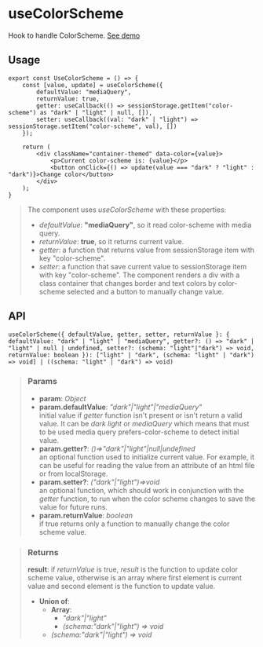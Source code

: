 # useColorScheme
Hook to handle ColorScheme. [See demo](https://ndriadev.github.io/react-tools/#/hooks/api-dom/useColorScheme)

## Usage

```tsx
export const UseColorScheme = () => {
	const [value, update] = useColorScheme({
		defaultValue: "mediaQuery",
		returnValue: true,
		getter: useCallback(() => sessionStorage.getItem("color-scheme") as "dark" | "light" | null, []),
		setter: useCallback((val: "dark" | "light") => sessionStorage.setItem("color-scheme", val), [])
	});

	return (
		<div className="container-themed" data-color={value}>
			<p>Current color-scheme is: {value}</p>
			<button onClick={() => update(value === "dark" ? "light" : "dark")}>Change color</button>
		</div>
	);
}
```

> The component uses _useColorScheme_ with these properties:
> - _defaultValue_: __"mediaQuery"__, so it read color-scheme with media query.
> - _returnValue_: __true__, so it returns current value.
> - _getter_: a function that returns value from sessionStorage item with key "color-scheme".
> - _setter_: a function that save current value to sessionStorage item with key "color-scheme".
> The component renders a div with a class container that changes border and text colors by color-scheme selected and a button to manually change value.


## API

```tsx
useColorScheme({ defaultValue, getter, setter, returnValue }: { defaultValue: "dark" | "light" | "mediaQuery", getter?: () => "dark" | "light" | null | undefined, setter?: (schema: "light"|"dark") => void, returnValue: boolean }): ["light" | "dark", (schema: "light" | "dark") => void] | ((schema: "light" | "dark") => void)
```

> ### Params
>
> - __param__: _Object_
> - __param.defaultValue__: _"dark"|"light"|"mediaQuery"_  
initial value if _getter_ function isn't present or isn't return a valid value. It can be _dark_ _light_ or _mediaQuery_ which means that must to be used media query prefers-color-scheme to detect initial value.
> - __param.getter?__: _()=>"dark"|"light"|null|undefined_  
an optional function used to initialize current value. For example, it can be useful for reading the value from an attribute of an html file or from localStorage.
> - __param.setter?__: _("dark"|"light")=>void_  
an optional function, which should work in conjunction with the _getter_ function, to run when the color scheme changes to save the value for future runs.
> - __param.returnValue__: _boolean_  
if true returns only a function to manually change the color scheme value.
>

> ### Returns
>
> __result__: if _returnValue_ is true, _result_ is the function to update color scheme value, otherwise is an array where first element is current value and second element is the function to update value.
> - __Union of__:  
>     - __Array__:  
>         - _"dark"|"light"_  
>         - _(schema:"dark"|"light") => void_  
>     - _(schema:"dark"|"light") => void_  
>